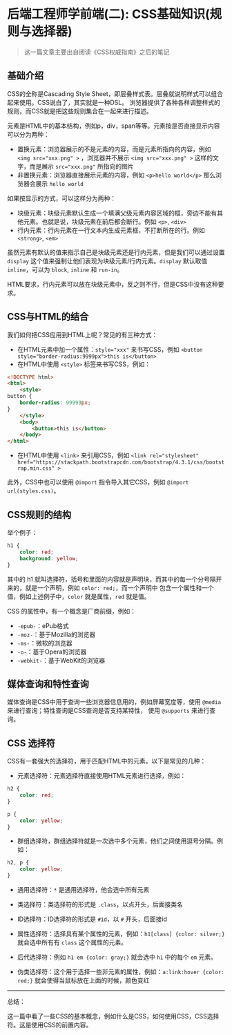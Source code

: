 # 后端工程师学前端(二): CSS基础知识(规则与选择器)

> 这一篇文章主要出自阅读《CSS权威指南》之后的笔记

## 基础介绍

CSS的全称是Cascading Style Sheet，即层叠样式表。层叠就说明样式可以组合起来使用。CSS说白了，其实就是一种DSL。
浏览器提供了各种各样调整样式的规则，而CSS就是把这些规则集合在一起来进行描述。

元素是HTML中的基本结构，例如p，div，span等等。元素按是否直接显示内容可以分为两种：

- 置换元素：浏览器展示的不是元素的内容，而是元素所指向的内容，例如 `<img src="xxx.png" >` ，浏览器并不展示 `<img src="xxx.png" >` 这样的文字，而是展示 `src="xxx.png"` 所指向的图片
- 非置换元素：浏览器直接展示元素的内容，例如 `<p>hello world</p>` 那么浏览器会展示 `hello world`

如果按显示的方式，可以这样分为两种：

- 块级元素：块级元素默认生成一个填满父级元素内容区域的框，旁边不能有其他元素。也就是说，块级元素在前后都会断行。例如 `<p>`, `<div>`
- 行内元素：行内元素在一行文本内生成元素框，不打断所在的行。例如 `<strong>`, `<em>`

虽然元素有默认的值来指示自己是块级元素还是行内元素，但是我们可以通过设置 `display` 这个值来强制让他们表现为块级元素/行内元素。`display` 默认取值 `inline`，可以为 `block`, `inline` 和 `run-in`。

HTML要求，行内元素可以放在块级元素中，反之则不行，但是CSS中没有这种要求。

## CSS与HTML的结合

我们如何把CSS应用到HTML上呢？常见的有三种方式：

- 在HTML元素中加一个属性：`style="xxx"` 来书写CSS，例如 `<button style="border-radius:9999px">this is</button>`
- 在HTML中使用 `<style>` 标签来书写CSS，例如：

```html
<!DOCTYPE html>
<html>
    <style>
button {
    border-radius: 99999px;
}
    </style>
    <body>
        <button>this is</button>
    </body>
</html>
```

- 在HTML中使用 `<link>` 来引用CSS，例如 `<link rel="stylesheet" href="https://stackpath.bootstrapcdn.com/bootstrap/4.3.1/css/bootstrap.min.css" >`

此外，CSS中也可以使用 `@import` 指令导入其它CSS，例如 `@import url(styles.css)`。

## CSS规则的结构

举个例子：

```css
h1 {
    color: red;
    background: yellow;
}
```

其中的 h1 就叫选择符，括号和里面的内容就是声明块，而其中的每一个分号隔开来的，就是一个声明，例如 `color: red;`，而一个声明中
包含一个属性和一个值，例如上述例子中，`color` 就是属性，`red` 就是值。

CSS 的属性中，有一个概念是厂商前缀，例如：

- `-epub-`：ePub格式
- `-moz-`：基于Mozilla的浏览器
- `-ms-`：微软的浏览器
- `-o-`：基于Opera的浏览器
- `-webkit-`：基于WebKit的浏览器

## 媒体查询和特性查询

媒体查询是CSS中用于查询一些浏览器信息用的，例如屏幕宽度等，使用 `@media` 来进行查询；特性查询是CSS查询是否支持某特性，
使用 `@supports` 来进行查询。

## CSS 选择符

CSS有一套强大的选择符，用于匹配HTML中的元素。以下是常见的几种：

- 元素选择符：元素选择符直接使用HTML元素进行选择，例如：

```css
h2 {
    color: red;
}

p {
    color: yellow;
}
```

- 群组选择符，群组选择符就是一次选中多个元素，他们之间使用逗号分隔。例如：

```css
h2, p {
    color: yellow;
}
```

- 通用选择符：`*` 是通用选择符，他会选中所有元素

- 类选择符：类选择符的形式是 `.class`，以点开头，后面接类名
- ID选择符：ID选择符的形式是 `#id`，以 `#` 开头，后面接id
- 属性选择符：选择具有某个属性的元素，例如：`h1[class] {color: silver;}` 就会选中所有有 `class` 这个属性的元素。
- 后代选择符：例如 `h1 em {color: gray;}` 就会选中 `h1` 中的每个 `em` 元素。
- 伪类选择符：这个用于选择一些非元素的属性，例如：`a:link:hover {color: red;}` 就会使得当鼠标放在上面的时候，颜色变红

---

总结：

这一篇中看了一些CSS的基本概念，例如什么是CSS，如何使用CSS，CSS选择符。这是使用CSS的前置内容。
